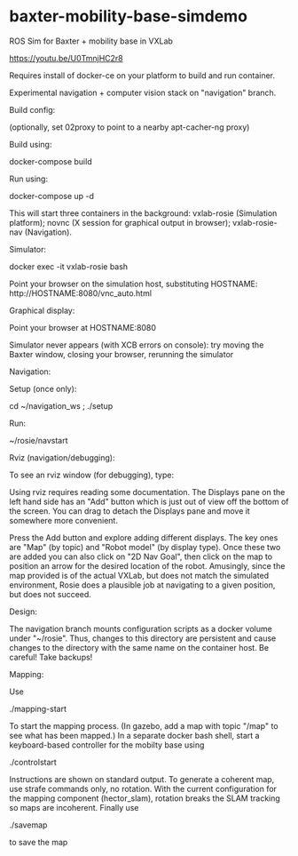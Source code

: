 # baxter-mobility-base-simdemo
ROS Sim for Baxter + mobility base in VXLab

https://youtu.be/U0TmnjHC2r8

Requires install of docker-ce on your platform to build and run container.

Experimental navigation + computer vision stack on "navigation" branch.

Build config:

(optionally, set 02proxy to point to a nearby apt-cacher-ng proxy)

Build using:

docker-compose build

Run using:

docker-compose up -d

This will start three containers in the background: vxlab-rosie (Simulation platform); novnc (X session for graphical output in browser); vxlab-rosie-nav (Navigation).

Simulator:

docker exec -it vxlab-rosie bash

Point your browser on the simulation host, substituting HOSTNAME: http://HOSTNAME:8080/vnc_auto.html

Graphical display:

Point your browser at HOSTNAME:8080

Simulator never appears (with XCB errors on console): try moving the Baxter window, closing your browser, rerunning the simulator

Navigation:

Setup (once only):

cd ~/navigation_ws ; ./setup

Run:

~/rosie/navstart

Rviz (navigation/debugging):

To see an rviz window (for debugging), type:

Using rviz requires reading some documentation. The Displays pane on the left hand side has an "Add" button which is just out of view off the bottom of the screen. You can drag to detach the Displays pane and move it somewhere more convenient.

Press the Add button and explore adding different displays. The key ones are "Map" (by topic) and "Robot model" (by display type). Once these two are added you can also click on "2D Nav Goal", then click on the map to position an arrow for the desired location of the robot. Amusingly, since the map provided is of the actual VXLab, but does not match the simulated environment, Rosie does a plausible job at navigating to a given position, but does not succeed.

Design:

The navigation branch mounts configuration scripts as a docker volume under "~/rosie". Thus, changes to this directory are persistent and cause changes to the directory with the same name on the container host. Be careful! Take backups!

Mapping:

Use

./mapping-start

To start the mapping process. (In gazebo, add a map with topic "/map" to see what has been mapped.) In a separate docker bash shell, start a keyboard-based controller for the mobilty base using

./controlstart

Instructions are shown on standard output. To generate a coherent map, use strafe commands only, no rotation. With the current configuration for the mapping component (hector_slam), rotation breaks the SLAM tracking so maps are incoherent.  Finally use

./savemap

to save the map
